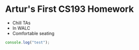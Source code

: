 # Artur's First CS193 Homework

- Chill TAs
- In WALC
- Comfortable seating

```javascript
console.log("test");
```
